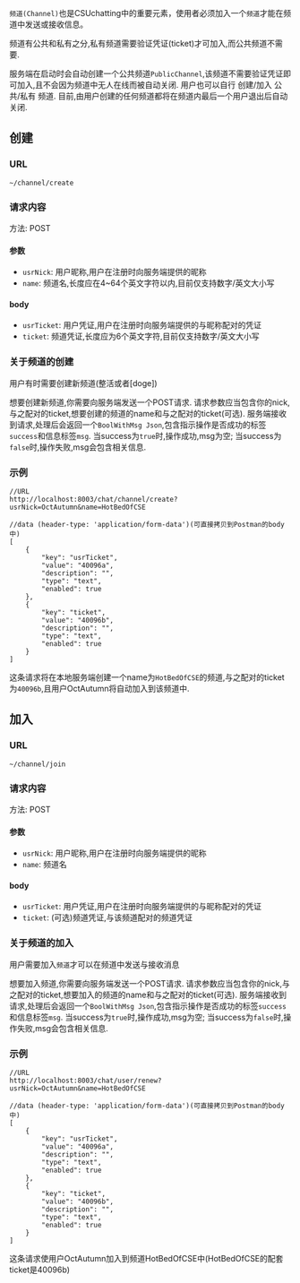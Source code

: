 `频道(Channel)`也是CSUchatting中的重要元素，使用者必须加入一个`频道`才能在频道中发送或接收信息。

频道有公共和私有之分,私有频道需要验证凭证(ticket)才可加入,而公共频道不需要.

服务端在启动时会自动创建一个公共频道`PublicChannel`,该频道不需要验证凭证即可加入,且不会因为频道中无人在线而被自动关闭. 用户也可以自行 创建/加入 公共/私有 频道. 目前,由用户创建的任何频道都将在频道内最后一个用户退出后自动关闭.

## 创建
### URL
`~/channel/create`

### 请求内容
方法: POST
#### 参数
- `usrNick`: 用户昵称,用户在注册时向服务端提供的昵称
- `name`: 频道名,长度应在4~64个英文字符以内,目前仅支持数字/英文大小写
#### body
- `usrTicket`: 用户凭证,用户在注册时向服务端提供的与昵称配对的凭证
- `ticket`: 频道凭证,长度应为6个英文字符,目前仅支持数字/英文大小写

### 关于频道的创建

用户有时需要创建新频道(整活或者[doge])

想要创建新频道,你需要向服务端发送一个POST请求. 请求参数应当包含你的nick,与之配对的ticket,想要创建的频道的name和与之配对的ticket(可选). 服务端接收到请求,处理后会返回一个`BoolWithMsg Json`,包含指示操作是否成功的标签`success`和信息标签`msg`. 当success为`true`时,操作成功,msg为空; 当success为`false`时,操作失败,msg会包含相关信息.

### 示例
```
//URL
http://localhost:8003/chat/channel/create?usrNick=OctAutumn&name=HotBedOfCSE

//data (header-type: 'application/form-data')(可直接拷贝到Postman的body中)
[
    {
        "key": "usrTicket",
        "value": "40096a",
        "description": "",
        "type": "text",
        "enabled": true
    },
    {
        "key": "ticket",
        "value": "40096b",
        "description": "",
        "type": "text",
        "enabled": true
    }
]
```
这条请求将在本地服务端创建一个name为`HotBedOfCSE`的频道,与之配对的ticket为`40096b`,且用户OctAutumn将自动加入到该频道中.

## 加入
### URL
`~/channel/join`

### 请求内容
方法: POST
#### 参数
- `usrNick`: 用户昵称,用户在注册时向服务端提供的昵称
- `name`: 频道名
#### body
- `usrTicket`: 用户凭证,用户在注册时向服务端提供的与昵称配对的凭证
- `ticket`: (可选)频道凭证,与该频道配对的频道凭证

### 关于频道的加入

用户需要加入`频道`才可以在频道中发送与接收消息

想要加入频道,你需要向服务端发送一个POST请求. 请求参数应当包含你的nick,与之配对的ticket,想要加入的频道的name和与之配对的ticket(可选). 服务端接收到请求,处理后会返回一个`BoolWithMsg Json`,包含指示操作是否成功的标签`success`和信息标签`msg`. 当success为`true`时,操作成功,msg为空; 当success为`false`时,操作失败,msg会包含相关信息.

### 示例
```
//URL
http://localhost:8003/chat/user/renew?usrNick=OctAutumn&name=HotBedOfCSE

//data (header-type: 'application/form-data')(可直接拷贝到Postman的body中)
[
    {
        "key": "usrTicket",
        "value": "40096a",
        "description": "",
        "type": "text",
        "enabled": true
    },
    {
        "key": "ticket",
        "value": "40096b",
        "description": "",
        "type": "text",
        "enabled": true
    }
]
```
这条请求使用户OctAutumn加入到频道HotBedOfCSE中(HotBedOfCSE的配套ticket是40096b)
